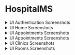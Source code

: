 # HospitalMS

<details>
  <summary>UI Authentication Screenshots</summary>
<p>
    
![](Screenshots/0.%20Authentication/Login%20Form.png) 
![](Screenshots/0.%20Authentication/Register%20Form.png)

</p>
</details>

<details>
  <summary>UI Home Screenshots</summary>
<p>
    
![](Screenshots/1.%20Home/Doctor%20Home.png)
![](Screenshots/1.%20Home/Receptionist%20Home.png)
![](Screenshots/1.%20Home/Doctor%20Home%20x2.png)

</p>
</details>

<details>
  <summary>UI Appointments Screenshots</summary>
<p>
    
![](Screenshots/2.%20Appointments/AppointmentForm.png)

</p>
</details>

<details>
  <summary>UI Appointments Screenshots</summary>
<p>
    
![](Screenshots/3.%20Reports/ReportForm.png)

</p>
</details>

<details>
  <summary>UI Clinics Screenshots</summary>
<p>
    
![](Screenshots/4.%20Clinics/ClinicForm.png)

</p>
</details>

<details>
  <summary>UI Rooms Screenshots</summary>
<p>
    
![](Screenshots/5.%20Rooms/RoomForm.png)

</p>
</details>


